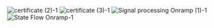 

![certificate (2)-1](https://user-images.githubusercontent.com/94339884/160251373-d66f4300-033f-4d94-8767-92775bd5ec73.png)
![certificate (3)-1](https://user-images.githubusercontent.com/94339884/160251376-0c56ce79-9db7-41f4-a3e1-63f749774a90.png)
![Signal processing Onramp (1)-1](https://user-images.githubusercontent.com/94339884/162798633-3f4e5c3b-0413-4130-89db-e04b12bc42c3.png)
![State Flow Onramp-1](https://user-images.githubusercontent.com/94339884/162798661-81b73107-bf45-4ed6-984f-b152bbddaa40.png)

